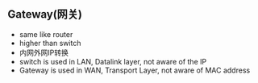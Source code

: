 ## Gateway(网关)
- same like router
- higher than switch
- 内网外网IP转换
- switch is used in LAN, Datalink layer, not aware of the IP
- Gateway is used in WAN, Transport Layer, not aware of MAC address
